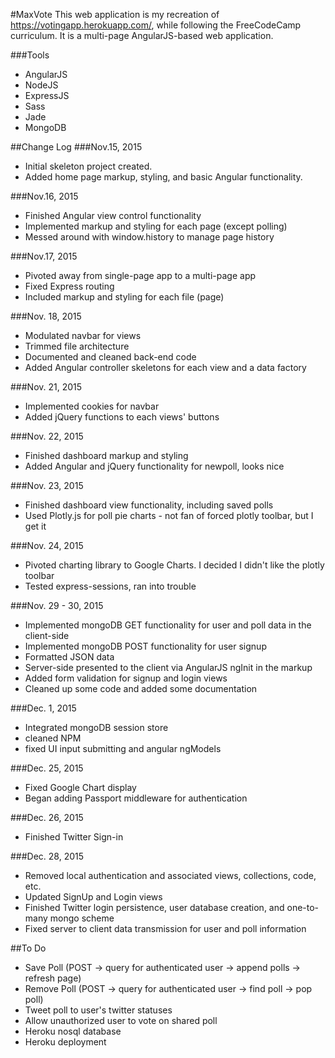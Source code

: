 #MaxVote
This web application is my recreation of https://votingapp.herokuapp.com/, while following
the FreeCodeCamp curriculum. It is a multi-page AngularJS-based web application.

###Tools
  * AngularJS
  * NodeJS
  * ExpressJS
  * Sass
  * Jade
  * MongoDB

##Change Log
###Nov.15, 2015
  * Initial skeleton project created.
  * Added home page markup, styling, and basic Angular functionality.

###Nov.16, 2015
  * Finished Angular view control functionality
  * Implemented markup and styling for each page (except polling)
  * Messed around with window.history to manage page history

###Nov.17, 2015
  * Pivoted away from single-page app to a multi-page app
  * Fixed Express routing
  * Included markup and styling for each file (page)

###Nov. 18, 2015
  * Modulated navbar for views
  * Trimmed file architecture
  * Documented and cleaned back-end code
  * Added Angular controller skeletons for each view and a data factory

###Nov. 21, 2015
  * Implemented cookies for navbar
  * Added jQuery functions to each views' buttons

###Nov. 22, 2015
  * Finished dashboard markup and styling
  * Added Angular and jQuery functionality for newpoll, looks nice

###Nov. 23, 2015
  * Finished dashboard view functionality, including saved polls
  * Used Plotly.js for poll pie charts - not fan of forced plotly toolbar, but I get it

###Nov. 24, 2015
  * Pivoted charting library to Google Charts. I decided I didn't like the plotly toolbar
  * Tested express-sessions, ran into trouble

###Nov. 29 - 30, 2015
  * Implemented mongoDB GET functionality for user and poll data in the client-side
  * Implemented mongoDB POST functionality for user signup
  * Formatted JSON data
  * Server-side presented to the client via AngularJS ngInit in the markup
  * Added form validation for signup and login views
  * Cleaned up some code and added some documentation

###Dec. 1, 2015
  * Integrated mongoDB session store
  * cleaned NPM
  * fixed UI input submitting and angular ngModels

###Dec. 25, 2015
  * Fixed Google Chart display
  * Began adding Passport middleware for authentication

###Dec. 26, 2015
  * Finished Twitter Sign-in

###Dec. 28, 2015
  * Removed local authentication and associated views, collections, code, etc.
  * Updated SignUp and Login views
  * Finished Twitter login persistence, user database creation, and one-to-many mongo scheme
  * Fixed server to client data transmission for user and poll information

##To Do
  * Save Poll (POST -> query for authenticated user -> append polls -> refresh page)
  * Remove Poll (POST -> query for authenticated user -> find poll -> pop poll)
  * Tweet poll to user's twitter statuses
  * Allow unauthorized user to vote on shared poll
  * Heroku nosql database
  * Heroku deployment

